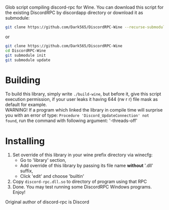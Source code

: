 Glob script compiling discord-rpc for Wine. You can download this script for the existing DiscordRPC by discordapp directory or download it as submodule:  
```sh
git clone https://github.com/Dark565/DiscordRPC-Wine --recurse-submodules
```
or
```sh
git clone https://github.com/Dark565/DiscordRPC-Wine
cd DiscordRPC-Wine
git submodule init
git submodule update
```

# Building

To build this library, simply write `./build-wine`, but before it, give this script execution permission, if your user leaks it having 644 (rw r r) file mask as default for example.  
WARNING! If a program which linked the library in compile time will surprise you with an error of type: `Procedure 'Discord_UpdateConnection' not found`, run the command with following argument: '-threads-off'  

# Installing

1. Set override of this library in your wine prefix directory via winecfg:
	- Go to 'library' section,
	- Add override of this library by passing its file name **without** '.dll' suffix,
	- Click 'edit' and choose 'builtin'
2. Copy `discord-rpc.dll.so` to directory of program using that RPC
3. Done. You may test running some DiscordRPC Windows programs. Enjoy!


Original author of discord-rpc is Discord
